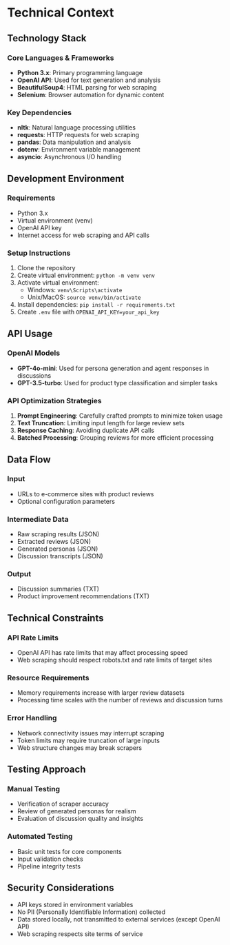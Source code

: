 # Technical Context

## Technology Stack

### Core Languages & Frameworks
- **Python 3.x**: Primary programming language
- **OpenAI API**: Used for text generation and analysis
- **BeautifulSoup4**: HTML parsing for web scraping
- **Selenium**: Browser automation for dynamic content

### Key Dependencies
- **nltk**: Natural language processing utilities
- **requests**: HTTP requests for web scraping
- **pandas**: Data manipulation and analysis
- **dotenv**: Environment variable management
- **asyncio**: Asynchronous I/O handling

## Development Environment

### Requirements
- Python 3.x
- Virtual environment (venv)
- OpenAI API key
- Internet access for web scraping and API calls

### Setup Instructions
1. Clone the repository
2. Create virtual environment: `python -m venv venv`
3. Activate virtual environment: 
   - Windows: `venv\Scripts\activate`
   - Unix/MacOS: `source venv/bin/activate`
4. Install dependencies: `pip install -r requirements.txt`
5. Create `.env` file with `OPENAI_API_KEY=your_api_key`

## API Usage

### OpenAI Models
- **GPT-4o-mini**: Used for persona generation and agent responses in discussions
- **GPT-3.5-turbo**: Used for product type classification and simpler tasks

### API Optimization Strategies
1. **Prompt Engineering**: Carefully crafted prompts to minimize token usage
2. **Text Truncation**: Limiting input length for large review sets
3. **Response Caching**: Avoiding duplicate API calls
4. **Batched Processing**: Grouping reviews for more efficient processing

## Data Flow

### Input
- URLs to e-commerce sites with product reviews
- Optional configuration parameters

### Intermediate Data
- Raw scraping results (JSON)
- Extracted reviews (JSON)
- Generated personas (JSON)
- Discussion transcripts (JSON)

### Output
- Discussion summaries (TXT)
- Product improvement recommendations (TXT)

## Technical Constraints

### API Rate Limits
- OpenAI API has rate limits that may affect processing speed
- Web scraping should respect robots.txt and rate limits of target sites

### Resource Requirements
- Memory requirements increase with larger review datasets
- Processing time scales with the number of reviews and discussion turns

### Error Handling
- Network connectivity issues may interrupt scraping
- Token limits may require truncation of large inputs
- Web structure changes may break scrapers

## Testing Approach

### Manual Testing
- Verification of scraper accuracy
- Review of generated personas for realism
- Evaluation of discussion quality and insights

### Automated Testing
- Basic unit tests for core components
- Input validation checks
- Pipeline integrity tests

## Security Considerations

- API keys stored in environment variables
- No PII (Personally Identifiable Information) collected
- Data stored locally, not transmitted to external services (except OpenAI API)
- Web scraping respects site terms of service 